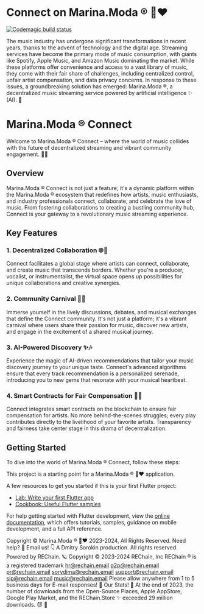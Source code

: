 # Connect on Marina.Moda ® 💖♥️

[![Codemagic build status](https://api.codemagic.io/apps/655372f33c7d0522a8d63f0b/655372f33c7d0522a8d63f0a/status_badge.svg)](https://codemagic.io/apps/655372f33c7d0522a8d63f0b/655372f33c7d0522a8d63f0a/latest_build)

The music industry has undergone significant transformations in recent years, thanks to the advent of technology and the digital age. Streaming services have become the primary mode of music consumption, with giants like Spotify, Apple Music, and Amazon Music dominating the market. While these platforms offer convenience and access to a vast library of music, they come with their fair share of challenges, including centralized control, unfair artist compensation, and data privacy concerns. In response to these issues, a groundbreaking solution has emerged: Marina.Moda ®, a decentralized music streaming service powered by artificial intelligence ✨ (AI). 🤖

# Marina.Moda ® Connect

Welcome to Marina.Moda ® Connect – where the world of music collides with the future of decentralized streaming and vibrant community engagement. 🚀🎵

## Overview

Marina.Moda ® Connect is not just a feature; it's a dynamic platform within the Marina.Moda ® ecosystem that redefines how artists, music enthusiasts, and industry professionals connect, collaborate, and celebrate the love of music. From fostering collaborations to creating a bustling community hub, Connect is your gateway to a revolutionary music streaming experience.

## Key Features

### 1. **Decentralized Collaboration 🌐🤝**
Connect facilitates a global stage where artists can connect, collaborate, and create music that transcends borders. Whether you're a producer, vocalist, or instrumentalist, the virtual space opens up possibilities for unique collaborations and creative synergies.

### 2. **Community Carnival 🎉🎤**
Immerse yourself in the lively discussions, debates, and musical exchanges that define the Connect community. It's not just a platform; it's a vibrant carnival where users share their passion for music, discover new artists, and engage in the excitement of a shared musical journey.

### 3. **AI-Powered Discovery ✨🎶**
Experience the magic of AI-driven recommendations that tailor your music discovery journey to your unique taste. Connect's advanced algorithms ensure that every track recommendation is a personalized serenade, introducing you to new gems that resonate with your musical heartbeat.

### 4. **Smart Contracts for Fair Compensation 💸🎸**
Connect integrates smart contracts on the blockchain to ensure fair compensation for artists. No more behind-the-scenes struggles; every play contributes directly to the livelihood of your favorite artists. Transparency and fairness take center stage in this drama of decentralization.

## Getting Started

To dive into the world of Marina.Moda ® Connect, follow these steps:

This project is a starting point for a Marina.Moda ® 💖♥️ application.

A few resources to get you started if this is your first Flutter project:

- [Lab: Write your first Flutter app](https://docs.flutter.dev/get-started/codelab)
- [Cookbook: Useful Flutter samples](https://docs.flutter.dev/cookbook)

For help getting started with Flutter development, view the
[online documentation](https://docs.flutter.dev/), which offers tutorials,
samples, guidance on mobile development, and a full API reference.

Copyright © Marina.Moda ® 💖♥️ 2023-2024, All Rights Reserved. Need help? 🤔 Email us! 👇 A Dmitry Sorokin production. All rights reserved. Powered by REChain. 🪐 Copyright © 2023-2024 REChain, Inc REChain ® is a registered trademark hr@rechain.email p2p@rechain.email pr@rechain.email sorydima@rechain.email support@rechain.email sip@rechain.email music@rechain.email Please allow anywhere from 1 to 5 business days for E-mail responses! 💌 Our Stats! 👀 At the end of 2023, the number of downloads from the Open-Source Places, Apple AppStore, Google Play Market, and the REChain.Store ✨ exceeded 29 million downloads. 😈 👀